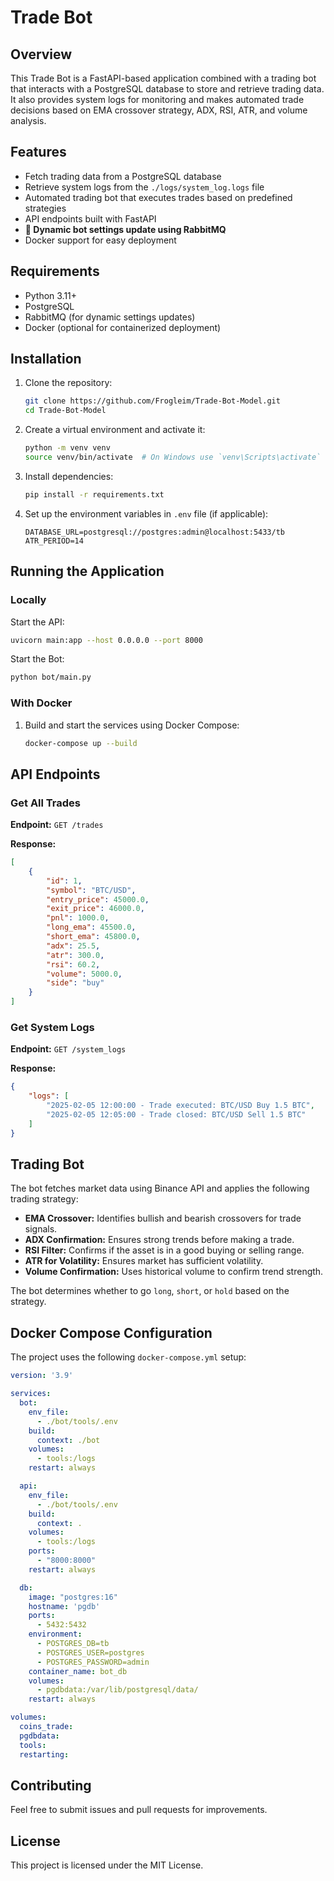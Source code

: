# Trade Bot

## Overview
This Trade Bot is a FastAPI-based application combined with a trading bot that interacts with a PostgreSQL database to store and retrieve trading data. It also provides system logs for monitoring and makes automated trade decisions based on EMA crossover strategy, ADX, RSI, ATR, and volume analysis.

## Features
- Fetch trading data from a PostgreSQL database
- Retrieve system logs from the `./logs/system_log.logs` file
- Automated trading bot that executes trades based on predefined strategies
- API endpoints built with FastAPI
- **🚀 Dynamic bot settings update using RabbitMQ**
- Docker support for easy deployment

## Requirements
- Python 3.11+
- PostgreSQL
- RabbitMQ (for dynamic settings updates)
- Docker (optional for containerized deployment)
## Installation
1. Clone the repository:
   ```sh
   git clone https://github.com/Frogleim/Trade-Bot-Model.git
   cd Trade-Bot-Model
   ```

2. Create a virtual environment and activate it:
   ```sh
   python -m venv venv
   source venv/bin/activate  # On Windows use `venv\Scripts\activate`
   ```

3. Install dependencies:
   ```sh
   pip install -r requirements.txt
   ```

4. Set up the environment variables in `.env` file (if applicable):
   ```env
   DATABASE_URL=postgresql://postgres:admin@localhost:5433/tb
   ATR_PERIOD=14
   ```

## Running the Application
### Locally
Start the API:
```sh
uvicorn main:app --host 0.0.0.0 --port 8000
```

Start the Bot:
```sh
python bot/main.py
```

### With Docker
1. Build and start the services using Docker Compose:
   ```sh
   docker-compose up --build
   ```

## API Endpoints
### Get All Trades
**Endpoint:** `GET /trades`

**Response:**
```json
[
    {
        "id": 1,
        "symbol": "BTC/USD",
        "entry_price": 45000.0,
        "exit_price": 46000.0,
        "pnl": 1000.0,
        "long_ema": 45500.0,
        "short_ema": 45800.0,
        "adx": 25.5,
        "atr": 300.0,
        "rsi": 60.2,
        "volume": 5000.0,
        "side": "buy"
    }
]
```

### Get System Logs
**Endpoint:** `GET /system_logs`

**Response:**
```json
{
    "logs": [
        "2025-02-05 12:00:00 - Trade executed: BTC/USD Buy 1.5 BTC",
        "2025-02-05 12:05:00 - Trade closed: BTC/USD Sell 1.5 BTC"
    ]
}
```

## Trading Bot
The bot fetches market data using Binance API and applies the following trading strategy:
- **EMA Crossover:** Identifies bullish and bearish crossovers for trade signals.
- **ADX Confirmation:** Ensures strong trends before making a trade.
- **RSI Filter:** Confirms if the asset is in a good buying or selling range.
- **ATR for Volatility:** Ensures market has sufficient volatility.
- **Volume Confirmation:** Uses historical volume to confirm trend strength.

The bot determines whether to go `long`, `short`, or `hold` based on the strategy.

## Docker Compose Configuration
The project uses the following `docker-compose.yml` setup:
```yaml
version: '3.9'

services:
  bot:
    env_file:
      - ./bot/tools/.env
    build:
      context: ./bot
    volumes:
      - tools:/logs
    restart: always

  api:
    env_file:
      - ./bot/tools/.env
    build:
      context: .
    volumes:
      - tools:/logs
    ports:
      - "8000:8000"
    restart: always

  db:
    image: "postgres:16"
    hostname: 'pgdb'
    ports:
      - 5432:5432
    environment:
      - POSTGRES_DB=tb
      - POSTGRES_USER=postgres
      - POSTGRES_PASSWORD=admin
    container_name: bot_db
    volumes:
      - pgdbdata:/var/lib/postgresql/data/
    restart: always

volumes:
  coins_trade:
  pgdbdata:
  tools:
  restarting:
```

## Contributing
Feel free to submit issues and pull requests for improvements.

## License
This project is licensed under the MIT License.

